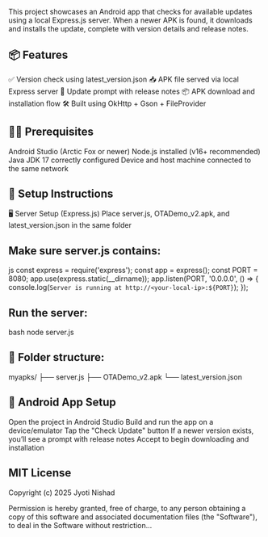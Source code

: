 This project showcases an Android app that checks for available updates using a local Express.js server. When a newer APK is found, it downloads and installs the update, complete with version details and release notes.


## 📦 Features
✅ Version check using latest_version.json
📥 APK file served via local Express server
🔔 Update prompt with release notes
📦 APK download and installation flow
🛠 Built using OkHttp + Gson + FileProvider



## 🧑‍💻 Prerequisites
Android Studio (Arctic Fox or newer)
Node.js installed (v16+ recommended)
Java JDK 17 correctly configured
Device and host machine connected to the same network

## 🚀 Setup Instructions
🖥️ Server Setup (Express.js)
Place server.js, OTADemo_v2.apk, and latest_version.json in the same folder


## Make sure server.js contains:
js
const express = require('express');
const app = express();
const PORT = 8080;
app.use(express.static(__dirname));
app.listen(PORT, '0.0.0.0', () => {
  console.log(`Server is running at http://<your-local-ip>:${PORT}`);
});

## Run the server:
bash
node server.js


## 📂 Folder structure:

myapks/
├── server.js
├── OTADemo_v2.apk
└── latest_version.json


## 📲 Android App Setup
Open the project in Android Studio
Build and run the app on a device/emulator
Tap the "Check Update" button
If a newer version exists, you’ll see a prompt with release notes
Accept to begin downloading and installation

## MIT License

Copyright (c) 2025 Jyoti Nishad

Permission is hereby granted, free of charge, to any person obtaining a copy
of this software and associated documentation files (the "Software"), to deal
in the Software without restriction...

